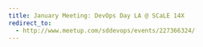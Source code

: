 ```yaml
---
title: January Meeting: DevOps Day LA @ SCaLE 14X
redirect_to:
  - http://www.meetup.com/sddevops/events/227366324/
---
```

